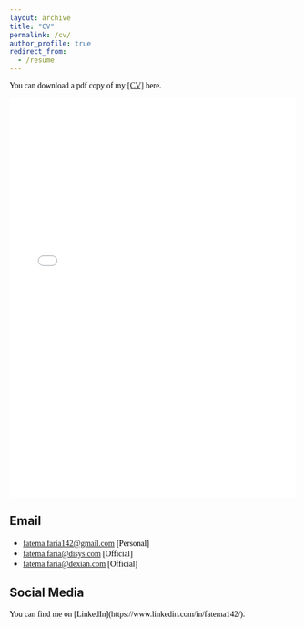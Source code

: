 ```yaml
---
layout: archive
title: "CV"
permalink: /cv/
author_profile: true
redirect_from:
  - /resume
---
```

<span style="color:black; font-family:Georgia;">You can download a pdf copy of my <a href="../files/CV/CV_of_Fatema_Tuj_Johora_Faria.pdf">[CV]</a> here.</span>

<iframe src="/files/CV/CV_of_Fatema_Tuj_Johora_Faria.pdf" width="100%" height="700" frameborder="no" border="0" marginwidth="0" marginheight="0"></iframe>

<br>

## Email
+ <span style="font-family:Georgia; color:black;">fatema.faria142@gmail.com [Personal]</span><br/>
+ <span style="font-family:Georgia; color:black;">fatema.faria@disys.com [Official]</span><br/>
+ <span style="font-family:Georgia; color:black;">fatema.faria@dexian.com [Official]</span><br/>

## Social Media
<span style="color:black; font-family:Georgia;">
You can find me on [LinkedIn](https://www.linkedin.com/in/fatema142/).
</span>


